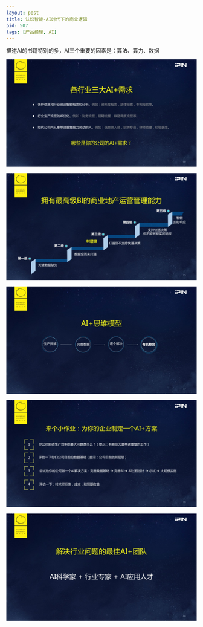 ```yaml
---
layout: post
title: 认识智能-AI时代下的商业逻辑 
pid: 507
tags: [产品经理, AI]
---
```


描述AI的书籍特别的多，AI三个重要的因素是：算法、算力、数据



![](/uploads/2021/01/13-01.jpg)

![](/uploads/2021/01/13-02.jpg)

![](/uploads/2021/01/13-03.jpg)

![](/uploads/2021/01/13-04.jpg)

![](/uploads/2021/01/13-05.jpg)

